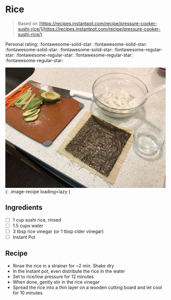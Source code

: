 <!-- Needs Manual Review -->

# Rice

> Based on [https://recipes.instantpot.com/recipe/pressure-cooker-sushi-rice/](https://recipes.instantpot.com/recipe/pressure-cooker-sushi-rice/)

<!-- {cts} rating=1; (User can specify rating on scale of 1-5) -->
Personal rating: :fontawesome-solid-star: :fontawesome-solid-star: :fontawesome-solid-star: :fontawesome-solid-star: :fontawesome-regular-star: :fontawesome-regular-star: :fontawesome-regular-star: :fontawesome-regular-star:
<!-- {cte} -->

<!-- {cts} name_image=_rice.jpg; (User can specify image name) -->
![_rice.jpg](./_rice.jpg){: .image-recipe loading=lazy }
<!-- {cte} -->

## Ingredients

* [ ] 1 cup sushi rice, rinsed
* [ ] 1.5 cups water
* [ ] 3 tbsp rice vinegar (or 1 tbsp cider vinegar)
* [ ] Instant Pot

## Recipe

* Rinse the rice in a strainer for ~2 min. Shake dry
* In the instant pot, even distribute the rice in the water
* Set to rice/low pressure for 12 minutes
* When done, gently stir in the rice vinegar
* Spread the rice into a thin layer on a wooden cutting board and let cool for 10 minutes
